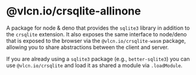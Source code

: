 # @vlcn.io/crsqlite-allinone

A package for node & deno that provides the `sqlite3` library in addition to the `crsqlite` extension. It also exposes the same interface to node/deno that is exposed to the browser via the `@vlcn.io/crsqlite-wasm` package, allowing you to share abstractions between the client and server.

If you are already using a `sqlite3` package (e.g., `better-sqlite3`) you can use `@vlcn.io/crsqlite` and load it as shared a module via `.loadModule`.
